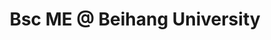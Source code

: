 ---
layout: page
title: Bsc ME @ Beihang University
thesis: Control System Design for Eurobot Competition
description: 
- Working on perception,navigation and manipulation system of mobile Robotics
img: /assets/img/BUAA.jpg
timespan: Sep, 2018 - Jun, 2022
tutor: Abdelkader El Kamel
tutor_link: https://scholar.google.com/citations?user=_8oQ1HkAAAAJ
---